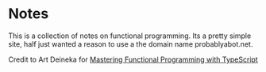 # Notes

This is a collection of notes on functional programming. Its a pretty simple site, half just wanted a reason to use a the domain name probablyabot.net.

Credit to Art Deineka for [Mastering Functional Programming with TypeScript](https://a.co/d/cVgpEn3)